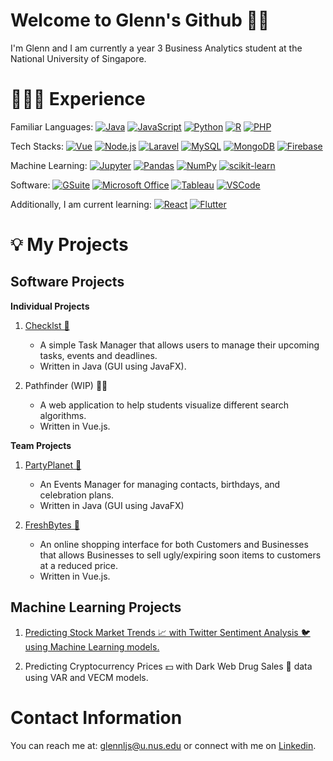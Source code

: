 # Welcome to Glenn's Github 👋🏼

I'm Glenn and I am currently a year 3 Business Analytics student at the National University of Singapore.

# 🧑🏼‍💻 Experience

Familiar Languages: 
[![Java](https://img.shields.io/static/v1?label=&message=Java&color=007396&logo=java&logoColor=FFFFFF)](https://docs.oracle.com/en/java/javase/14/docs/api/index.html)
[![JavaScript](https://img.shields.io/static/v1?label=&message=JavaScript&color=F7DF1E&logo=javascript&logoColor=FFFFFF)](https://developer.mozilla.org/en-US/docs/Web/JavaScript) 
[![Python](https://img.shields.io/static/v1?label=&message=Python&color=3776AB&logo=python&logoColor=FFFFFF)](https://www.python.org/)
[![R](https://img.shields.io/static/v1?label=&message=R&color=276DC3&logo=R&logoColor=FFFFFF)](https://www.r-project.org/)
[![PHP](https://img.shields.io/static/v1?label=&message=PHP&color=777BB4&logo=PHP&logoColor=FFFFFF)](https://www.php.net/)

Tech Stacks:
[![Vue](https://img.shields.io/static/v1?label=&message=Vue&color=4FC08D&logo=vue.js&logoColor=FFFFFF)](https://vuejs.org/)
[![Node.js](https://img.shields.io/static/v1?label=&message=Node.js&color=339933&logo=Node.js&logoColor=FFFFFF)](https://nodejs.org/en/)
[![Laravel](https://img.shields.io/static/v1?label=&message=Laravel&color=FF2D20&logo=Laravel&logoColor=FFFFFF)](https://laravel.com/)
[![MySQL](https://img.shields.io/static/v1?label=&message=MySQL&color=4479A1&logo=MySQL&logoColor=FFFFFF)](https://www.mysql.com/)
[![MongoDB](https://img.shields.io/static/v1?label=&message=MongoDB&color=47A248&logo=MongoDB&logoColor=FFFFFF)](https://www.mongodb.com/)
[![Firebase](https://img.shields.io/static/v1?label=&message=Firebase&color=FFCA28&logo=Firebase&logoColor=FFFFFF)](https://firebase.google.com/)

Machine Learning: 
[![Jupyter](https://img.shields.io/static/v1?label=&message=Jupyter&color=F37626&logo=Jupyter&logoColor=FFFFFF)](https://jupyter.org/)
[![Pandas](https://img.shields.io/static/v1?label=&message=pandas&color=150458&logo=pandas&logoColor=FFFFFF)](https://pandas.pydata.org/)
[![NumPy](https://img.shields.io/static/v1?label=&message=NumPy&color=013243&logo=NumPy&logoColor=FFFFFF)](https://numpy.org/)
[![scikit-learn](https://img.shields.io/static/v1?label=&message=scikit-learn&color=F7931E&logo=scikit-learn&logoColor=FFFFFF)](https://scikit-learn.org/)

Software:
[![GSuite](https://img.shields.io/static/v1?label=&message=GSuite&color=4285F4&logo=Google&logoColor=FFFFFF)](https://workspace.google.com/intl/en_sg/) 
[![Microsoft Office](https://img.shields.io/static/v1?label=&message=Microsoft+Office&color=D83B01&logo=Microsoft+Office&logoColor=FFFFFF)](https://www.office.com/) 
[![Tableau](https://img.shields.io/static/v1?label=&message=Tableau&color=E97627&logo=tableau&logoColor=FFFFFF)](https://www.tableau.com/)
[![VSCode](https://img.shields.io/static/v1?label=&message=VSCode&color=007ACC&logo=Visual+Studio+Code&logoColor=FFFFFF)](https://code.visualstudio.com/)

Additionally, I am current learning: 
[![React](https://img.shields.io/static/v1?label=&message=React&color=61DAFB&logo=React&logoColor=FFFFFF)](https://reactjs.org/)
[![Flutter](https://img.shields.io/static/v1?label=&message=Flutter&color=02569B&logo=Flutter&logoColor=FFFFFF)](https://flutter.dev/)


# 💡 My Projects

## Software Projects

**Individual Projects**

1. [Checklst 🤖](https://github.com/glennljs/checklst) 
   * A simple Task Manager that allows users to manage their upcoming tasks, events and deadlines.
   * Written in Java (GUI using JavaFX).

2. Pathfinder (WIP) 🕵🏼
   * A web application to help students visualize different search algorithms.
   * Written in Vue.js.

**Team Projects**

1. [PartyPlanet 🎉](https://github.com/AY2021S2-CS2103-W16-3/tp)  
   * An Events Manager for managing contacts, birthdays, and celebration plans.
   * Written in Java (GUI using JavaFX)

2. [FreshBytes 🍎](https://github.com/AY20-21-BT3103-G03/FreshBytes) 
   * An online shopping interface for both Customers and Businesses that allows Businesses to sell ugly/expiring soon items to customers at a reduced price.
   * Written in Vue.js.

## Machine Learning Projects

1. [Predicting Stock Market Trends 📈 with Twitter Sentiment Analysis 🐦 using Machine Learning models.](https://github.com/glennljs/predict-stock-market-twitter-sentiments)

2. Predicting Cryptocurrency Prices 💵 with Dark Web Drug Sales 💊 data using VAR and VECM models.

# Contact Information

You can reach me at: glennljs@u.nus.edu or connect with me on <a href="https://www.linkedin.com/in/glenn-lee-682418202/">Linkedin</a>.